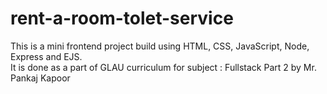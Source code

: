 # rent-a-room-tolet-service
This is a mini frontend project build using HTML, CSS, JavaScript, Node, Express and EJS. <br>
It is done as a part of GLAU curriculum for subject : Fullstack Part 2 by Mr. Pankaj Kapoor
